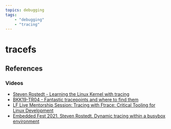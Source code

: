 ```yaml
---
topics: debugging
tags:
    - "debugging"
    - "tracing"
---
```


# tracefs

## References

### Videos

- [Steven Rostedt - Learning the Linux Kernel with tracing](https://youtu.be/JRyrhsx-L5Y)
- [BKK19-TR04 - Fantastic tracepoints and where to find them](https://youtu.be/NNBnYJdyTwg)
- [LF Live Mentorship Session: Tracing with Ftrace: Critical Tooling for Linux Development](https://youtu.be/mlxqpNvfvEQ)
- [Embedded Fest 2021. Steven Rostedt. Dynamic tracing within a busybox environment](https://youtu.be/TLCUe6AscSU)


